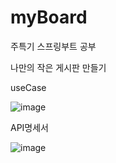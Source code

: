 # myBoard
주특기 스프링부트 공부

나만의 작은 게시판 만들기

useCase

![image](https://user-images.githubusercontent.com/99636399/221906727-64d02fb3-7f89-4cbd-8342-e10067633774.png)

API명세서

![image](https://user-images.githubusercontent.com/99636399/221909878-919d741b-99a8-4d0a-9478-a82bae0391b4.png)
